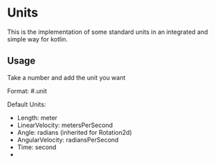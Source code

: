 # Units

This is the implementation of some standard units in an integrated and simple way for kotlin. 

## Usage
Take a number and add the unit you want

Format: #.unit

Default Units:
- Length: meter
- LinearVelocity: metersPerSecond
- Angle: radians (inherited for Rotation2d)
- AngularVelocity: radiansPerSecond
- Time: second
- 